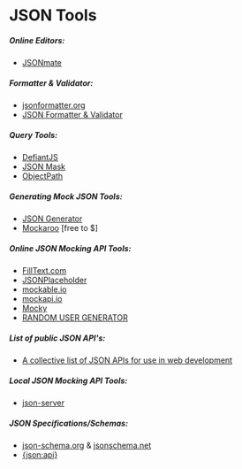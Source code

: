 # JSON Tools

##### Online Editors:

* [JSONmate](http://jsonmate.com/)

##### Formatter & Validator:

* [jsonformatter.org](http://jsonformatter.org/)
* [JSON Formatter & Validator](https://jsonformatter.curiousconcept.com/)

##### Query Tools:

* [DefiantJS](http://www.defiantjs.com/)
* [JSON Mask](https://github.com/nemtsov/json-mask)
* [ObjectPath](http://objectpath.org/)

##### Generating Mock JSON Tools:

* [JSON Generator](http://www.json-generator.com/)
* [Mockaroo](https://www.mockaroo.com/) [free to $]

##### Online JSON Mocking API Tools:

* [FillText.com](http://www.filltext.com/)
* [JSONPlaceholder](http://jsonplaceholder.typicode.com/)
* [mockable.io](https://www.mockable.io/)
* [mockapi.io](http://www.mockapi.io/)
* [Mocky](http://www.mocky.io/)
* [RANDOM USER GENERATOR](https://randomuser.me/)

##### List of public JSON API's:

* [A collective list of JSON APIs for use in web development](https://github.com/toddmotto/public-apis)

##### Local JSON Mocking API Tools:

* [json-server](https://github.com/typicode/json-server)

##### JSON Specifications/Schemas:

* [json-schema.org](http://json-schema.org/) & [jsonschema.net](http://jsonschema.net/)
* [{json:api}](http://jsonapi.org/)








































 






